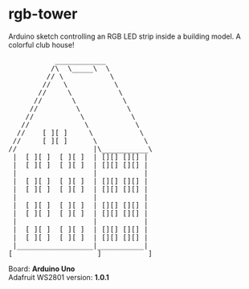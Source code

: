# rgb-tower
Arduino sketch controlling an RGB LED strip inside a building model. A colorful club house!

<pre>
           ____________
          /\  \_____\  \
         // \           \
        //   \           \
       //     \           \
      //       \           \
     //         \           \
    //           \           \
   //             \           \
  //    [ ][ ]     \           \
 //     [ ][ ]      \           \
//                  |\___________\
 |  [ ][ ]  [ ][ ]  | [][] [][] |
 |  [ ][ ]  [ ][ ]  | [][] [][] |
 |                  |           |
 |  [ ][ ]  [ ][ ]  | [][] [][] |
 |  [ ][ ]  [ ][ ]  | [][] [][] |
 |                  |           |
 |  [ ][ ]  [ ][ ]  | [][] [][] |
 |  [ ][ ]  [ ][ ]  | [][] [][] |
 |                  |           |
 |  [ ][ ]  [ ][ ]  | [][] [][] |
 |  [ ][ ]  [ ][ ]  | [][] [][] |
 |__________________|___________|
[____________________]___________]
</pre>

Board: **Arduino Uno**  
Adafruit WS2801 version: **1.0.1**  


